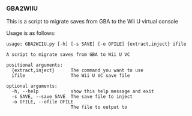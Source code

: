 ### GBA2WIIU

This is a script to migrate saves from GBA to the Wii U virtual console

Usage is as follows:
```
usage: GBA2WIIU.py [-h] [-s SAVE] [-o OFILE] {extract,inject} ifile

A script to migrate saves from GBA to Wii U VC

positional arguments:
  {extract,inject}      The command you want to use
  ifile                 The Wii U VC save file

optional arguments:
  -h, --help            show this help message and exit
  -s SAVE, --save SAVE  The save file to inject
  -o OFILE, --ofile OFILE
                        The file to output to
```